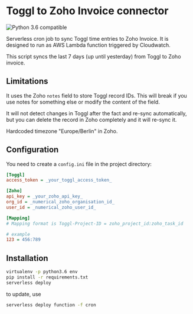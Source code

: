 # Toggl to Zoho Invoice connector

![Python 3.6 compatible](https://img.shields.io/badge/python-3.6-green.svg)

Serverless cron job to sync Toggl time entries to Zoho Invoice. It is designed to run as AWS Lambda function triggered by Cloudwatch.

This script syncs the last 7 days (up until yesterday) from Toggl to Zoho invoice.

## Limitations

It uses the Zoho `notes` field to store Toggl record IDs. This will break if you use notes for something else or modify the content of the field.

It will not detect changes in Toggl after the fact and re-sync automatically, but you can delete the record in Zoho completely and it will re-sync it.

Hardcoded timezone "Europe/Berlin" in Zoho.

## Configuration

You need to create a `config.ini` file in the project directory:

```ini
[Toggl]
access_token = _your_toggl_access_token_

[Zoho]
api_key = _your_zoho_api_key_
org_id = _numerical_zoho_organisation_id_
user_id = _numerical_zoho_user_id_

[Mapping]
# Mapping format is Toggl-Project-ID = zoho_project_id:zoho_task_id

# example
123 = 456:789
```

## Installation

```bash
virtualenv -p python3.6 env
pip install -r requirements.txt
serverless deploy
```

to update, use

```bash
serverless deploy function -f cron
```
